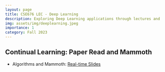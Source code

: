 ```yaml
---
layout: page
title: CSE676 LEC - Deep Learning
description: Exploring Deep Learning applications through lectures and practical projects.
img: assets/img/deeplearning.jpeg
importance: 1
category: Fall 2023
---
```


## Continual Learning: Paper Read and Mammoth

- Algorithms and Mammoth: [Real-time Slides](https://6535d10b22d9df0008b0825d--remarkable-bienenstitch-54050f.netlify.app/1)